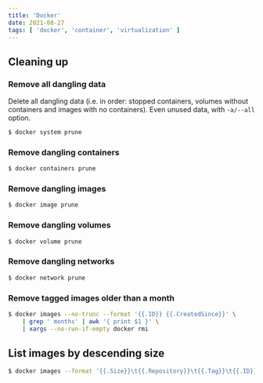 ```yaml
---
title: 'Docker'
date: 2021-08-27
tags: [ 'docker', 'container', 'virtualization' ]
---
```


## Cleaning up

### Remove all dangling data

Delete all dangling data (i.e. in order: stopped containers, volumes without
containers and images with no containers). Even unused data, with `-a/--all`
option.

```bash
$ docker system prune
```

### Remove dangling containers

```bash
$ docker containers prune
```

### Remove dangling images

```bash
$ docker image prune
```

### Remove dangling volumes

```bash
$ docker volume prune
```

### Remove dangling networks

```bash
$ docker network prune
```

### Remove tagged images older than a month

```bash
$ docker images --no-trunc --format '{{.ID}} {{.CreatedSince}}' \
    | grep ' months' | awk '{ print $1 }' \
    | xargs --no-run-if-empty docker rmi
```

## List images by descending size

```bash
$ docker images --format '{{.Size}}\t{{.Repository}}\t{{.Tag}}\t{{.ID}}' | sed 's/ //' | sort -h -r | column -t
```
